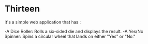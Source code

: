 # Thirteen

It's a simple web application that has :

-A Dice Roller: Rolls a six-sided die and displays the result.
-A Yes/No Spinner: Spins a circular wheel that lands on either "Yes" or "No."

